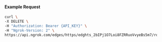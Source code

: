 <!-- Code generated for API Clients. DO NOT EDIT. -->

#### Example Request

```bash
curl \
-X DELETE \
-H "Authorization: Bearer {API_KEY}" \
-H "Ngrok-Version: 2" \
https://api.ngrok.com/edges/https/edghts_2bIPj1O7Loi8FZRRuoVvyeBs5m7/routes/edghtsrt_2bIPiwm3mCNfgCLbbByZUGjEwQm/webhook_verification
```
